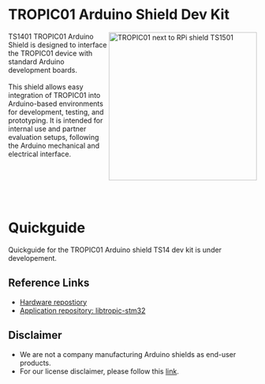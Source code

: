 # TROPIC01 Arduino Shield Dev Kit
<img src="https://github.com/tropicsquare/tropic01/blob/main/doc/boards/ts1401_top_assembled.png" alt="TROPIC01 next to RPi shield TS1501" width="300" align="right">
TS1401 TROPIC01 Arduino Shield is designed to interface the TROPIC01 device with standard Arduino development boards.
<br>
<br>
This shield allows easy integration of TROPIC01 into Arduino-based environments for development, testing, and prototyping.
It is intended for internal use and partner evaluation setups, following the Arduino mechanical and electrical interface.
<br>
<br>
<br>
<br>
<br>
<br>

# Quickguide
Quickguide for the TROPIC01 Arduino shield TS14 dev kit is under developement.

## Reference Links

* [Hardware repostiory](https://github.com/tropicsquare/ts14-arduino-shield/tree/TS1401)
* [Application repository: libtropic-stm32](https://github.com/tropicsquare/libtropic-stm32)

## Disclaimer

* We are not a company manufacturing Arduino shields as end-user products.
* For our license disclaimer, please follow this [link](https://github.com/tropicsquare/libtropic/blob/master/LICENSE.md).
